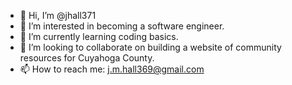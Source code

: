- 👋 Hi, I’m @jhall371
- 👀 I’m interested in becoming a software engineer.
- 🌱 I’m currently learning coding basics.
- 💞️ I’m looking to collaborate on building a website of community resources for Cuyahoga County.
- 📫 How to reach me: j.m.hall369@gmail.com

<!---
jhall371/jhall371 is a ✨ special ✨ repository because its `README.md` (this file) appears on your GitHub profile.
You can click the Preview link to take a look at your changes.
--->
